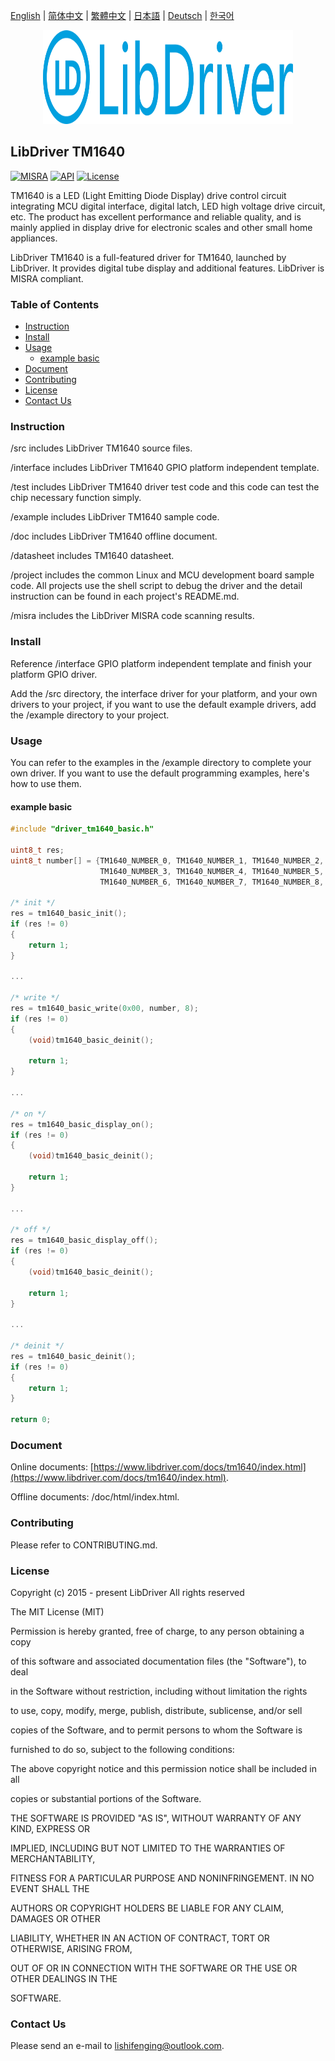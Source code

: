 [English](/README.md) | [ 简体中文](/README_zh-Hans.md) | [繁體中文](/README_zh-Hant.md) | [日本語](/README_ja.md) | [Deutsch](/README_de.md) | [한국어](/README_ko.md)

<div align=center>
<img src="/doc/image/logo.svg" width="400" height="150"/>
</div>

## LibDriver TM1640

[![MISRA](https://img.shields.io/badge/misra-compliant-brightgreen.svg)](/misra/README.md) [![API](https://img.shields.io/badge/api-reference-blue.svg)](https://www.libdriver.com/docs/tm1640/index.html) [![License](https://img.shields.io/badge/license-MIT-brightgreen.svg)](/LICENSE)

TM1640 is a LED (Light Emitting Diode Display) drive control circuit integrating MCU digital interface, digital latch, LED high voltage drive circuit, etc. The product has excellent performance and reliable quality, and is mainly applied in display drive for electronic scales and other small home appliances.

LibDriver TM1640 is a full-featured driver for TM1640, launched by LibDriver. It provides digital tube display and additional features. LibDriver is MISRA compliant.

### Table of Contents

  - [Instruction](#Instruction)
  - [Install](#Install)
  - [Usage](#Usage)
    - [example basic](#example-basic)
  - [Document](#Document)
  - [Contributing](#Contributing)
  - [License](#License)
  - [Contact Us](#Contact-Us)

### Instruction

/src includes LibDriver TM1640 source files.

/interface includes LibDriver TM1640 GPIO platform independent template.

/test includes LibDriver TM1640 driver test code and this code can test the chip necessary function simply.

/example includes LibDriver TM1640 sample code.

/doc includes LibDriver TM1640 offline document.

/datasheet includes TM1640 datasheet.

/project includes the common Linux and MCU development board sample code. All projects use the shell script to debug the driver and the detail instruction can be found in each project's README.md.

/misra includes the LibDriver MISRA code scanning results.

### Install

Reference /interface GPIO platform independent template and finish your platform GPIO driver.

Add the /src directory, the interface driver for your platform, and your own drivers to your project, if you want to use the default example drivers, add the /example directory to your project.

### Usage

You can refer to the examples in the /example directory to complete your own driver. If you want to use the default programming examples, here's how to use them.

#### example basic

```C
#include "driver_tm1640_basic.h"

uint8_t res;
uint8_t number[] = {TM1640_NUMBER_0, TM1640_NUMBER_1, TM1640_NUMBER_2,
                    TM1640_NUMBER_3, TM1640_NUMBER_4, TM1640_NUMBER_5,
                    TM1640_NUMBER_6, TM1640_NUMBER_7, TM1640_NUMBER_8, TM1640_NUMBER_9};

/* init */
res = tm1640_basic_init();
if (res != 0)
{
    return 1;
}

...
    
/* write */
res = tm1640_basic_write(0x00, number, 8);
if (res != 0)
{
    (void)tm1640_basic_deinit();
    
    return 1;
}

...
    
/* on */
res = tm1640_basic_display_on();
if (res != 0)
{
    (void)tm1640_basic_deinit();
    
    return 1;
}

...
    
/* off */
res = tm1640_basic_display_off();
if (res != 0)
{
    (void)tm1640_basic_deinit();
    
    return 1;
}

...
    
/* deinit */
res = tm1640_basic_deinit();
if (res != 0)
{
    return 1;
}

return 0;
```

### Document

Online documents: [https://www.libdriver.com/docs/tm1640/index.html](https://www.libdriver.com/docs/tm1640/index.html).

Offline documents: /doc/html/index.html.

### Contributing

Please refer to CONTRIBUTING.md.

### License

Copyright (c) 2015 - present LibDriver All rights reserved



The MIT License (MIT) 



Permission is hereby granted, free of charge, to any person obtaining a copy

of this software and associated documentation files (the "Software"), to deal

in the Software without restriction, including without limitation the rights

to use, copy, modify, merge, publish, distribute, sublicense, and/or sell

copies of the Software, and to permit persons to whom the Software is

furnished to do so, subject to the following conditions: 



The above copyright notice and this permission notice shall be included in all

copies or substantial portions of the Software. 



THE SOFTWARE IS PROVIDED "AS IS", WITHOUT WARRANTY OF ANY KIND, EXPRESS OR

IMPLIED, INCLUDING BUT NOT LIMITED TO THE WARRANTIES OF MERCHANTABILITY,

FITNESS FOR A PARTICULAR PURPOSE AND NONINFRINGEMENT. IN NO EVENT SHALL THE

AUTHORS OR COPYRIGHT HOLDERS BE LIABLE FOR ANY CLAIM, DAMAGES OR OTHER

LIABILITY, WHETHER IN AN ACTION OF CONTRACT, TORT OR OTHERWISE, ARISING FROM,

OUT OF OR IN CONNECTION WITH THE SOFTWARE OR THE USE OR OTHER DEALINGS IN THE

SOFTWARE. 

### Contact Us

Please send an e-mail to lishifenging@outlook.com.